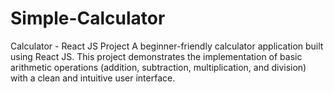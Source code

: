 # Simple-Calculator
Calculator - React JS Project A beginner-friendly calculator application built using React JS. This project demonstrates the implementation of basic arithmetic operations (addition, subtraction, multiplication, and division) with a clean and intuitive user interface.
